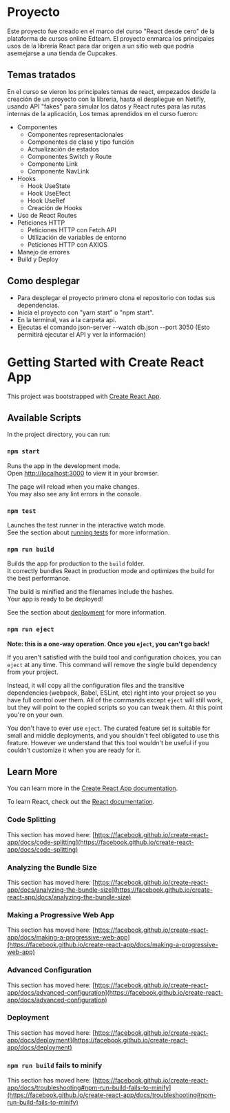 # Proyecto

Este proyecto fue creado en el marco del curso "React desde cero" de la plataforma de cursos online
Edteam. El proyecto enmarca los principales usos de la librería React para dar origen a un sitio web
que podría asemejarse a una tienda de Cupcakes. 

## Temas tratados

En el curso se vieron los principales temas de react, empezados desde la creación de un proyecto con la libreria, hasta el despliegue en Netifly, usando API "fakes" para simular los datos y React rutes para las rutas internas de la aplicación, Los temas aprendidos en el curso fueron: 

* Componentes 
    * Componentes representacionales
    * Componentes de clase y tipo función
    * Actualización de estados
    * Componentes Switch y Route
    * Componente Link
    * Componente NavLink
* Hooks 
    * Hook UseState
    * Hook UseEfect
    * Hook UseRef
    * Creación de Hooks
* Uso de React Routes
* Peticiones HTTP
    * Peticiones HTTP con Fetch API
    * Utilización de variables de entorno
    * Peticiones HTTP con AXIOS
* Manejo de errores
* Build y Deploy

## Como desplegar

* Para desplegar el proyecto primero clona el repositorio con todas sus dependencias.
* Inicia el proyecto con "yarn start" o "npm start".
* En la terminal, vas a la carpeta api.
* Ejecutas el comando json-server --watch db.json --port 3050 (Esto permitirá ejecutar el API y ver la información)





# Getting Started with Create React App

This project was bootstrapped with [Create React App](https://github.com/facebook/create-react-app).

## Available Scripts

In the project directory, you can run:

### `npm start`

Runs the app in the development mode.\
Open [http://localhost:3000](http://localhost:3000) to view it in your browser.

The page will reload when you make changes.\
You may also see any lint errors in the console.

### `npm test`

Launches the test runner in the interactive watch mode.\
See the section about [running tests](https://facebook.github.io/create-react-app/docs/running-tests) for more information.

### `npm run build`

Builds the app for production to the `build` folder.\
It correctly bundles React in production mode and optimizes the build for the best performance.

The build is minified and the filenames include the hashes.\
Your app is ready to be deployed!

See the section about [deployment](https://facebook.github.io/create-react-app/docs/deployment) for more information.

### `npm run eject`

**Note: this is a one-way operation. Once you `eject`, you can't go back!**

If you aren't satisfied with the build tool and configuration choices, you can `eject` at any time. This command will remove the single build dependency from your project.

Instead, it will copy all the configuration files and the transitive dependencies (webpack, Babel, ESLint, etc) right into your project so you have full control over them. All of the commands except `eject` will still work, but they will point to the copied scripts so you can tweak them. At this point you're on your own.

You don't have to ever use `eject`. The curated feature set is suitable for small and middle deployments, and you shouldn't feel obligated to use this feature. However we understand that this tool wouldn't be useful if you couldn't customize it when you are ready for it.

## Learn More

You can learn more in the [Create React App documentation](https://facebook.github.io/create-react-app/docs/getting-started).

To learn React, check out the [React documentation](https://reactjs.org/).

### Code Splitting

This section has moved here: [https://facebook.github.io/create-react-app/docs/code-splitting](https://facebook.github.io/create-react-app/docs/code-splitting)

### Analyzing the Bundle Size

This section has moved here: [https://facebook.github.io/create-react-app/docs/analyzing-the-bundle-size](https://facebook.github.io/create-react-app/docs/analyzing-the-bundle-size)

### Making a Progressive Web App

This section has moved here: [https://facebook.github.io/create-react-app/docs/making-a-progressive-web-app](https://facebook.github.io/create-react-app/docs/making-a-progressive-web-app)

### Advanced Configuration

This section has moved here: [https://facebook.github.io/create-react-app/docs/advanced-configuration](https://facebook.github.io/create-react-app/docs/advanced-configuration)

### Deployment

This section has moved here: [https://facebook.github.io/create-react-app/docs/deployment](https://facebook.github.io/create-react-app/docs/deployment)

### `npm run build` fails to minify

This section has moved here: [https://facebook.github.io/create-react-app/docs/troubleshooting#npm-run-build-fails-to-minify](https://facebook.github.io/create-react-app/docs/troubleshooting#npm-run-build-fails-to-minify)
